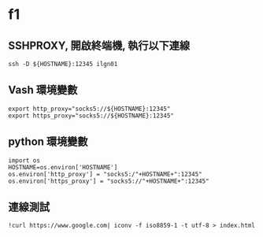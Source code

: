 # f1

## SSHPROXY, 開啟終端機, 執行以下連線
```
ssh -D ${HOSTNAME}:12345 ilgn01
```
## Vash 環境變數
```
export http_proxy="socks5://${HOSTNAME}:12345"
export https_proxy="socks5://${HOSTNAME}:12345"
```
## python 環境變數
```
import os
HOSTNAME=os.environ['HOSTNAME']
os.environ['http_proxy'] = "socks5:/"+HOSTNAME+":12345" 
os.environ['https_proxy'] = "socks5://"+HOSTNAME+":12345" 
```
## 連線測試
```
!curl https://www.google.com| iconv -f iso8859-1 -t utf-8 > index.html
```
